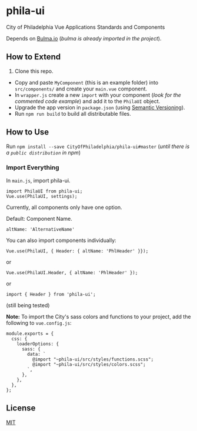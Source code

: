 # phila-ui
City of Philadelphia Vue Applications Standards and Components

Depends on [Bulma.io](https://bulma.io/) (_bulma is already imported in the project_).

## How to Extend
1. Clone this repo.
- Copy and paste `MyComponent` (this is an example folder) into `src/components/` and create your `main.vue` component.
- In `wrapper.js` create a new `import` with your component (_look for the commented code example_) and add it to the `PhilaUI` object.
- Upgrade the app version in `package.json` (using [Semantic Versioning](https://semver.org/)).
- Run `npm run build` to build all distributable files.

## How to Use
Run `npm install --save CityOfPhiladelphia/phila-ui#master` (_until there is a `public distribution` in npm_)

### Import Everything
In `main.js`, import phila-ui.

```
import PhilaUI from phila-ui;
Vue.use(PhilaUI, settings);
```

Currently, all components only have one option. 

Default: Component Name.

```
altName: 'AlternativeName'
```
You can also import components individually: 

 ```
Vue.use(PhilaUI, { Header: { altName: 'PhlHeader' }});
```
or

```
Vue.use(PhilaUI.Header, { altName: 'PhlHeader' });
```
or
```
import { Header } from 'phila-ui';
``` 
(still being tested)


**Note:**
To import the City's sass colors and functions to your project, add the following to `vue.config.js`:

```
module.exports = {
  css: {
    loaderOptions: {
      sass: {
        data: `
          @import "~phila-ui/src/styles/functions.scss";
          @import "~phila-ui/src/styles/colors.scss";
        `,
      },
    },
  },
};
```
## License

[MIT](LICENSE)
